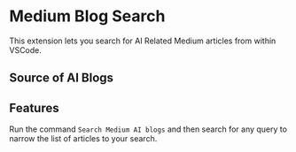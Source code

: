 # Medium Blog Search

This extension lets you search for AI Related Medium articles from within VSCode.

## Source of AI Blogs


## Features

Run the command `Search Medium AI blogs` and then search for any query to narrow the list of articles to your search.